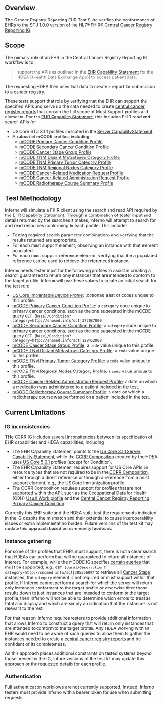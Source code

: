 ## Overview

The Cancer Registry Reporting EHR Test Suite verifies the
conformance of EHRs to the STU 1.0.0 version of the HL7® FHIR®
[Central Cancer Registry Reporting IG](https://hl7.org/fhir/us/central-cancer-registry-reporting/STU1/).

## Scope

The primary role of an EHR in the Central Cancer Registry Reporting IG workflow is to

> support the APIs as outlined in the [EHR Capability Statement](https://hl7.org/fhir/us/central-cancer-registry-reporting/STU1/CapabilityStatement-central-cancer-registry-reporting-ehr.html)
> for the HDEA [(Health Data Exchange App)] to access patient data.

The requesting HDEA then uses that data to create a report for submission to a cancer registry.

These tests support that role by verifying that the EHR can support the specified
APIs and serve up the data needed to create [central cancer registry reports](https://hl7.org/fhir/us/central-cancer-registry-reporting/STU1/StructureDefinition-ccrr-content-bundle.html)
that contain the full scope of Must Support profiles and elements.
Per the [EHR Capability Statement](https://hl7.org/fhir/us/central-cancer-registry-reporting/STU1/CapabilityStatement-central-cancer-registry-reporting-ehr.html), this includes FHIR read and search APIs for
- US Core STU 3.1.1 profiles indicated in the [Server CapabilityStatement](https://hl7.org/fhir/us/core/STU3.1.1/CapabilityStatement-us-core-server.html)
- A subset of mCODE profiles, including
  - [mCODE Primary Cancer Condition Profile](http://hl7.org/fhir/us/mcode/STU3/StructureDefinition-mcode-primary-cancer-condition.html)
  - [mCODE Secondary Cancer Condition Profile](http://hl7.org/fhir/us/mcode/STU3/StructureDefinition-mcode-secondary-cancer-condition.html)
  - [mCODE Cancer Stage Group Profile](http://hl7.org/fhir/us/mcode/STU3/StructureDefinition-mcode-tnm-stage-group.html)
  - [mCODE TNM Distant Metastases Category Profile](http://hl7.org/fhir/us/mcode/STU3/StructureDefinition-mcode-tnm-distant-metastases-category.html)
  - [mCODE TNM Primary Tumor Category Profile](http://hl7.org/fhir/us/mcode/STU3/StructureDefinition-mcode-tnm-primary-tumor-category.html)
  - [mCODE TNM Regional Nodes Category Profile](http://hl7.org/fhir/us/mcode/STU3/StructureDefinition-mcode-tnm-regional-nodes-category.html)
  - [mCODE Cancer-Related Medication Request Profile](http://hl7.org/fhir/us/mcode/STU3/StructureDefinition-mcode-cancer-related-medication-request.html)
  - [mCODE Cancer-Related Administration Request Profile](http://hl7.org/fhir/us/mcode/STU3/StructureDefinition-mcode-cancer-related-medication-administration.html)
  - [mCODE Radiotherapy Course Summary Profile](http://hl7.org/fhir/us/mcode/STU3/StructureDefinition-mcode-radiotherapy-course-summary.html)

## Test Methodology

Inferno will simulate a FHIR client using the search and read API required by the [EHR Capability Statement](https://hl7.org/fhir/us/central-cancer-registry-reporting/STU1/CapabilityStatement-central-cancer-registry-reporting-ehr.html).
Through a combination of tester input and details returned by the searches it makes, Inferno will
attempt to search for and read resources conforming to each profile. This includes
- Testing required search parameter combinations and verifying that the results returned are appropriate.
- For each must support element, observing an instance with that element populated.
- For each must support reference element, verifying that the a populated reference can be used to
  retrieve the referenced instance.

Inferno needs tester input for the following profiles to assist in creating a search guaranteed to return
only instances that are intended to conform to the target profile. Inferno will use these values to create
an initial search for the test run:
- [US Core Implantable Device Profile](https://www.hl7.org/fhir/us/core/STU3.1.1/StructureDefinition-us-core-implantable-device.html): (optional) a list of codes unqiue to this profile.
- [mCODE Primary Cancer Condition Profile](http://hl7.org/fhir/us/mcode/STU3/StructureDefinition-mcode-primary-cancer-condition.html): a `category` code unique to primary cancer conditions, such as the one suggested in the mCODE query `GET [base]/Condition?category=http://snomed.info/sct|372087000`
- [mCODE Secondary Cancer Condition Profile](http://hl7.org/fhir/us/mcode/STU3/StructureDefinition-mcode-secondary-cancer-condition.html): a `category` code unique to primary cancer conditions, such as the one suggested in the mCODE query `GET [base]/Condition?category=http://snomed.info/sct|128462008`
- [mCODE Cancer Stage Group Profile](http://hl7.org/fhir/us/mcode/STU3/StructureDefinition-mcode-tnm-stage-group.html): a `code` value unique to this profile.
- [mCODE TNM Distant Metastases Category Profile](http://hl7.org/fhir/us/mcode/STU3/StructureDefinition-mcode-tnm-distant-metastases-category.html): a `code` value unique to this profile.
- [mCODE TNM Primary Tumor Category Profile](http://hl7.org/fhir/us/mcode/STU3/StructureDefinition-mcode-tnm-primary-tumor-category.html): a `code` value unique to this profile.
- [mCODE TNM Regional Nodes Category Profile](http://hl7.org/fhir/us/mcode/STU3/StructureDefinition-mcode-tnm-regional-nodes-category.html): a `code` value unique to this profile.
- [mCODE Cancer-Related Administration Request Profile](http://hl7.org/fhir/us/mcode/STU3/StructureDefinition-mcode-cancer-related-medication-administration.html): a date on which a medication
  was administered to a patient included in the test.
- [mCODE Radiotherapy Course Summary Profile](http://hl7.org/fhir/us/mcode/STU3/StructureDefinition-mcode-radiotherapy-course-summary.html): a date on which a radiotherapy course
  was performed on a patient included in the test.

## Current Limitations

### IG inconsistencies

THe CCRR IG includes several inconsitencies between its specification of EHR capabilities and HDEA
capabilities, including
- The EHR Capability Statement points to the [US Core 3.1.1 Server Capability Statement](https://hl7.org/fhir/us/core/STU3.1.1/CapabilityStatement-us-core-server.html),
  while the [CCRR Composition](https://hl7.org/fhir/us/central-cancer-registry-reporting/STU1/StructureDefinition-ccrr-content-bundle.html)
  created by the HDEA uses [US Core 5.0.1](https://hl7.org/fhir/us/core/STU5.0.1/)
  profiles (except for Condition).
- The EHR Capability Statement requires support for US Core APIs on resource types that are not
  required to be in the [CCRR Composition](https://hl7.org/fhir/us/central-cancer-registry-reporting/STU1/StructureDefinition-ccrr-content-bundle.html),
  either through a direct reference or through a reference from a must support element, e.g., the
  US Core Immunization profile.
- The [CCRR Composition](https://hl7.org/fhir/us/central-cancer-registry-reporting/STU1/StructureDefinition-ccrr-content-bundle.html) requires support for profiles that are not supported within
  the API, such as the Occupational Data for Health (ODH) [Usual Work profile](http://hl7.org/fhir/us/odh/STU1.1/StructureDefinition-odh-UsualWork.html)
  and the [Central Cancer Registry Reporting Primary Cancer Condition](https://hl7.org/fhir/us/central-cancer-registry-reporting/STU1/StructureDefinition-central-cancer-registry-primary-cancer-condition.html).

Currently this EHR suite and the HDEA suite test the requirements indicated in the IG despite the mismatch
and their potential to cause interoperability issues or extra implementatino burden. Future versions of
the test kit may update this approach based on community feedback.

### Instance gathering

For some of the profiles that EHRs must support, there is not a clear search that HDEAs can perform that
will be guaranteed to return all instances of interest. For example, while the mCODE IG specifies
[certain queries](https://hl7.org/fhir/us/mcode/STU3/conformance-general.html#support-querying-mcode-conforming-resources)
that must be supported, e.g., `GET [base]/Observation?category=http://snomed.info/sct|385356007`
to retrieve all [Cancer Stage](https://hl7.org/fhir/us/mcode/STU3/StructureDefinition-mcode-cancer-stage.html)
instances, the `category` element is not required or must support within that profile. If Inferno cannot
perform a search for which the server will return only instances conformant to the target profile or otherwise
filter those results down to just instances that are intended to conform to the target profile, then
Inferno will not be able to determine which errors to treat as fatal and display and which are simply
an indication that the instances is not relevant to the test.

For that reason, Inferno requires testers to provide additional information that allows Inferno to construct a
query that will return only instances that are intended to conform to the target profile. Any HDEA working
with an EHR would need to be aware of such queries to allow them to gather the instances needed to create
a [central cancer registry reports](https://hl7.org/fhir/us/central-cancer-registry-reporting/STU1/StructureDefinition-ccrr-content-bundle.html)
and be confident of its completeness.

As this approach places additional constraints on tested systems beyond those present in the IG, future
versions of the test kit may update this approach or the requested details for each profile.

### Authentication

Full authentication workflows are not currently supported. Instead, Inferno testers must provide Inferno with a
bearer token for use when submitting requests.
